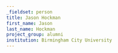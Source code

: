 ```yaml
---
_fieldset: person
title: Jason Hockman
first_name: Jason
last_name: Hockman
project_group: alumni
institution: Birmingham City University
---
```

